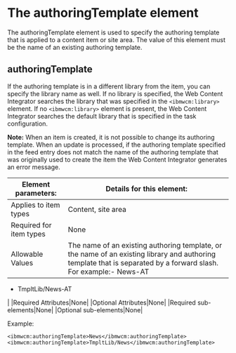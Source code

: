 # The authoringTemplate element

The authoringTemplate element is used to specify the authoring template that is applied to a content item or site area. The value of this element must be the name of an existing authoring template.

## authoringTemplate

If the authoring template is in a different library from the item, you can specify the library name as well. If no library is specified, the Web Content Integrator searches the library that was specified in the `<ibmwcm:library>` element. If no `<ibmwcm:library>` element is present, the Web Content Integrator searches the default library that is specified in the task configuration.

**Note:** When an item is created, it is not possible to change its authoring template. When an update is processed, if the authoring template specified in the feed entry does not match the name of the authoring template that was originally used to create the item the Web Content Integrator generates an error message.

|Element parameters:|Details for this element:|
|-------------------|-------------------------|
|Applies to item types|Content, site area|
|Required for item types|None|
|Allowable Values|The name of an existing authoring template, or the name of an existing library and authoring template that is separated by a forward slash. For example:-   News-AT
-   TmpltLib/News-AT

|
|Required Attributes|None|
|Optional Attributes|None|
|Required sub-elements|None|
|Optional sub-elements|None|

Example:

```
<ibmwcm:authoringTemplate>News</ibmwcm:authoringTemplate>
<ibmwcm:authoringTemplate>TmpltLib/News</ibmwcm:authoringTemplate>
```


